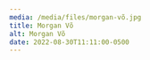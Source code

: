 ```yaml
---
media: /media/files/morgan-võ.jpg
title: Morgan Võ
alt: Morgan Võ
date: 2022-08-30T11:11:00-0500
---
```

